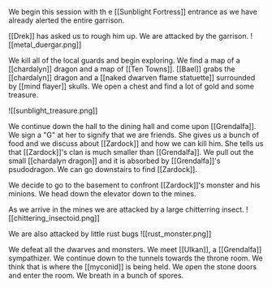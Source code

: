 We begin this session with th e [[Sunblight Fortress]] entrance as we have already alerted the entire garrison.

[[Drek]] has asked us to rough him up. We are attacked by the garrison.
![[metal_duergar.png]]

We kill all of the local guards and begin exploring. We find a map of a [[chardalyn]] dragon and a map of [[Ten Towns]]. [[Bael]] grabs the [[chardalyn]] dragon and a [[naked dwarven flame statuette]] surrounded by [[mind flayer]] skulls. We open a chest and find a lot of gold and some treasure.

![[sunblight_treasure.png]]

We continue down the hall to the dining hall and come upon [[Grendalfa]]. We sign a "G" at her to signify that we are friends. She gives us a bunch of food and we discuss about [[Zardock]] and how we can kill him. She tells us that [[Zardock]]'s clan is much smaller than [[Grendalfa]]. We pull out the small [[chardalyn dragon]] and it is absorbed by [[Grendalfa]]'s psudodragon. We can go downstairs to find [[Zardock]]. 

We decide to go to the basement to confront [[Zardock]]'s monster and his minions. We head down the elevator down to the mines.

As we arrive in the mines we are attacked by a large chitterring insect. ![[chittering_insectoid.png]]

We are also attacked by little rust bugs ![[rust_monster.png]]

We defeat all the dwarves and monsters. We meet [[Ulkan]], a [[Grendalfa]] sympathizer. We continue down to the tunnels towards the throne room. We think that is where the [[myconid]] is being held. We open the stone doors and enter the room. We breath in a bunch of spores.